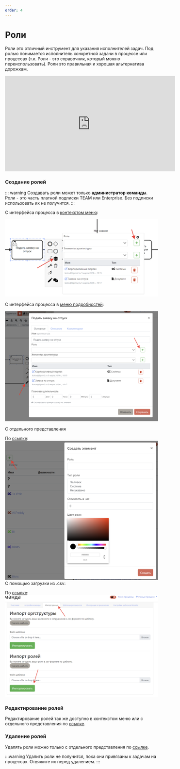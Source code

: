 ```yaml
---
order: 4
---
```


# Роли

Роли это отличный инструмент для указания исполнителей задач. Под ролью понимается исполнитель конкретной задачи в процессе или процессах (т.к. Роли - это справочник, который можно переиспользовать). Роли это правильная и хорошая альтернатива дорожкам.

<iframe width="560" height="315" src="https://www.youtube.com/embed/_2W10c0YzcI?si=Br3u2STg2zdWwIQ8" frameborder="0" allow="autoplay; encrypted-media" allowfullscreen></iframe>

### Создание ролей

::: warning
Создавать роли может только **администратор команды**. Роли - это часть платной подписки TEAM или Enterprise. Без подписки использовать их не получится.
:::

С интерфейса процесса в [контекстом меню](#контекстное-меню):

![image](create-assignee.png)

С интерфейса процесса в [меню подробностей](#меню-подробностеи-элемента):

![image](create-assignee-2.png)

C отдельного представления

По [ссылке](https://stormbpmn.com/app/team/assignees/):  
![image](create-assignee-3.png)
 C помощью загрузки из .csv:

По [ссылке](https://stormbpmn.com/app/team):  
![image](create-assignee-4.png)

### Редактирование ролей

Редактирование ролей так же доступно в контекстом меню или с отдельного представления по [ссылке](https://stormbpmn.com/app/team/assignees/).

### Удаление ролей

Удалять роли можно только с отдельного представления по [ссылке](https://stormbpmn.com/app/team/assignees/).

:::warning
Удалить роли не получится, пока они привязаны к задачам на процессах. Отвяжите их перед удалением.
:::
